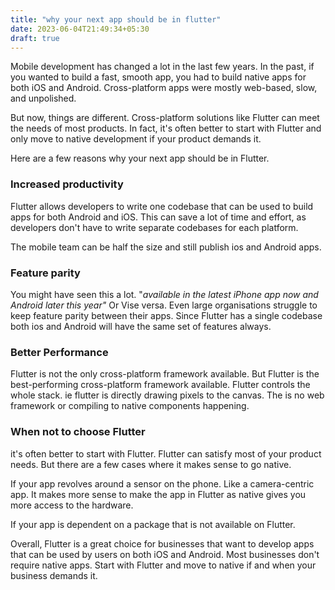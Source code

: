 ```yaml
---
title: "why your next app should be in flutter"
date: 2023-06-04T21:49:34+05:30
draft: true
---
```


Mobile development has changed a lot in the last few years. In the past, if you wanted to build a fast, smooth app, you had to build native apps for both iOS and Android. Cross-platform apps were mostly web-based, slow, and unpolished.

But now, things are different. Cross-platform solutions like Flutter can meet the needs of most products. In fact, it's often better to start with Flutter and only move to native development if your product demands it.

Here are a few reasons why your next app should be in Flutter. 

### Increased productivity

Flutter allows developers to write one codebase that can be used to build apps for both Android and iOS. This can save a lot of time and effort, as developers don't have to write separate codebases for each platform.

The mobile team can be half the size and still publish ios and Android apps.   

### Feature parity 

You might have seen this a lot. "_available in the latest iPhone app now and Android later this year"_ Or Vise versa. Even large organisations struggle to keep feature parity between their apps. Since Flutter has a single codebase both ios and Android will have the same set of features always. 

### Better Performance

Flutter is not the only cross-platform framework available. But Flutter is the best-performing cross-platform framework available. Flutter controls the whole stack. ie flutter is directly drawing pixels to the canvas. The is no web framework or compiling to native components happening. 

### When not to choose Flutter

it's often better to start with Flutter. Flutter can satisfy most of your product needs. But there are a few cases where it makes sense to go native. 

If your app revolves around a sensor on the phone. Like a camera-centric app. It makes more sense to make the app in Flutter as native gives you more access to the hardware. 

If your app is dependent on a package that is not available on Flutter. 

Overall, Flutter is a great choice for businesses that want to develop apps that can be used by users on both iOS and Android. Most businesses don't require native apps. Start with Flutter and move to native if and when your business demands it.  


